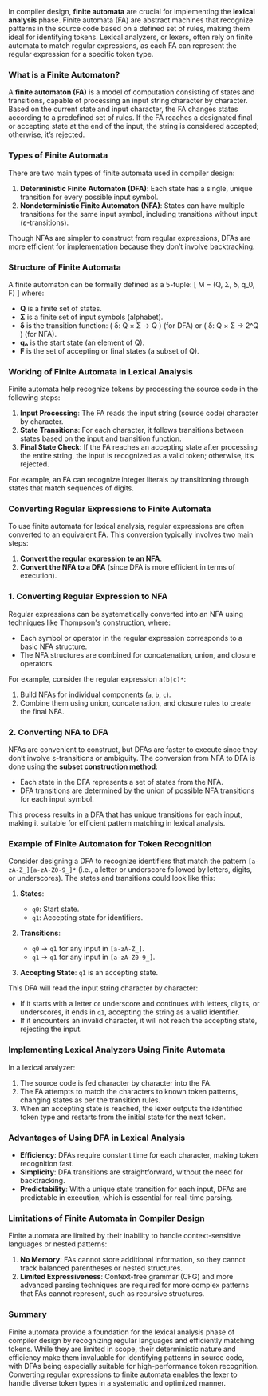 In compiler design, **finite automata** are crucial for implementing the **lexical analysis** phase. Finite automata (FA) are abstract machines that recognize patterns in the source code based on a defined set of rules, making them ideal for identifying tokens. Lexical analyzers, or lexers, often rely on finite automata to match regular expressions, as each FA can represent the regular expression for a specific token type.

### What is a Finite Automaton?
A **finite automaton (FA)** is a model of computation consisting of states and transitions, capable of processing an input string character by character. Based on the current state and input character, the FA changes states according to a predefined set of rules. If the FA reaches a designated final or accepting state at the end of the input, the string is considered accepted; otherwise, it’s rejected.

### Types of Finite Automata
There are two main types of finite automata used in compiler design:
1. **Deterministic Finite Automaton (DFA)**: Each state has a single, unique transition for every possible input symbol.
2. **Nondeterministic Finite Automaton (NFA)**: States can have multiple transitions for the same input symbol, including transitions without input (ε-transitions).

Though NFAs are simpler to construct from regular expressions, DFAs are more efficient for implementation because they don’t involve backtracking.

### Structure of Finite Automata
A finite automaton can be formally defined as a 5-tuple:
\[
M = (Q, Σ, δ, q_0, F)
\]
where:
- **Q** is a finite set of states.
- **Σ** is a finite set of input symbols (alphabet).
- **δ** is the transition function: \( δ: Q × Σ → Q \) (for DFA) or \( δ: Q × Σ → 2^Q \) (for NFA).
- **q₀** is the start state (an element of Q).
- **F** is the set of accepting or final states (a subset of Q).

### Working of Finite Automata in Lexical Analysis
Finite automata help recognize tokens by processing the source code in the following steps:
1. **Input Processing**: The FA reads the input string (source code) character by character.
2. **State Transitions**: For each character, it follows transitions between states based on the input and transition function.
3. **Final State Check**: If the FA reaches an accepting state after processing the entire string, the input is recognized as a valid token; otherwise, it’s rejected.

For example, an FA can recognize integer literals by transitioning through states that match sequences of digits.

### Converting Regular Expressions to Finite Automata
To use finite automata for lexical analysis, regular expressions are often converted to an equivalent FA. This conversion typically involves two main steps:
1. **Convert the regular expression to an NFA**.
2. **Convert the NFA to a DFA** (since DFA is more efficient in terms of execution).

### 1. Converting Regular Expression to NFA
Regular expressions can be systematically converted into an NFA using techniques like Thompson's construction, where:
- Each symbol or operator in the regular expression corresponds to a basic NFA structure.
- The NFA structures are combined for concatenation, union, and closure operators.

For example, consider the regular expression `a(b|c)*`:
1. Build NFAs for individual components (`a`, `b`, `c`).
2. Combine them using union, concatenation, and closure rules to create the final NFA.

### 2. Converting NFA to DFA
NFAs are convenient to construct, but DFAs are faster to execute since they don’t involve ε-transitions or ambiguity. The conversion from NFA to DFA is done using the **subset construction method**:
- Each state in the DFA represents a set of states from the NFA.
- DFA transitions are determined by the union of possible NFA transitions for each input symbol.

This process results in a DFA that has unique transitions for each input, making it suitable for efficient pattern matching in lexical analysis.

### Example of Finite Automaton for Token Recognition

Consider designing a DFA to recognize identifiers that match the pattern `[a-zA-Z_][a-zA-Z0-9_]*` (i.e., a letter or underscore followed by letters, digits, or underscores). The states and transitions could look like this:

1. **States**:
   - `q0`: Start state.
   - `q1`: Accepting state for identifiers.

2. **Transitions**:
   - `q0` → `q1` for any input in `[a-zA-Z_]`.
   - `q1` → `q1` for any input in `[a-zA-Z0-9_]`.

3. **Accepting State**: `q1` is an accepting state.

This DFA will read the input string character by character:
- If it starts with a letter or underscore and continues with letters, digits, or underscores, it ends in `q1`, accepting the string as a valid identifier.
- If it encounters an invalid character, it will not reach the accepting state, rejecting the input.

### Implementing Lexical Analyzers Using Finite Automata

In a lexical analyzer:
1. The source code is fed character by character into the FA.
2. The FA attempts to match the characters to known token patterns, changing states as per the transition rules.
3. When an accepting state is reached, the lexer outputs the identified token type and restarts from the initial state for the next token.

### Advantages of Using DFA in Lexical Analysis
- **Efficiency**: DFAs require constant time for each character, making token recognition fast.
- **Simplicity**: DFA transitions are straightforward, without the need for backtracking.
- **Predictability**: With a unique state transition for each input, DFAs are predictable in execution, which is essential for real-time parsing.

### Limitations of Finite Automata in Compiler Design
Finite automata are limited by their inability to handle context-sensitive languages or nested patterns:
1. **No Memory**: FAs cannot store additional information, so they cannot track balanced parentheses or nested structures.
2. **Limited Expressiveness**: Context-free grammar (CFG) and more advanced parsing techniques are required for more complex patterns that FAs cannot represent, such as recursive structures.

### Summary
Finite automata provide a foundation for the lexical analysis phase of compiler design by recognizing regular languages and efficiently matching tokens. While they are limited in scope, their deterministic nature and efficiency make them invaluable for identifying patterns in source code, with DFAs being especially suitable for high-performance token recognition. Converting regular expressions to finite automata enables the lexer to handle diverse token types in a systematic and optimized manner.
